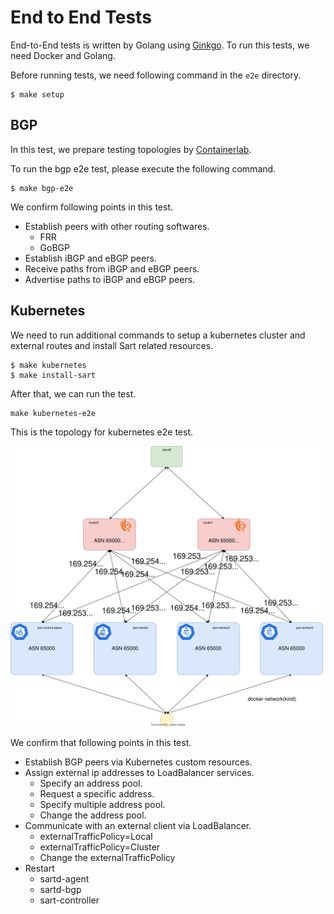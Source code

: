 # End to End Tests

End-to-End tests is written by Golang using [Ginkgo](https://github.com/onsi/ginkgo).
To run this tests, we need Docker and Golang.

Before running tests, we need following command in the `e2e` directory.

```console
$ make setup
```

## BGP

In this test, we prepare testing topologies by [Containerlab](https://containerlab.dev/).

To run the bgp e2e test, please execute the following command.
```console
$ make bgp-e2e
```

We confirm following points in this test.

- Establish peers with other routing softwares.
  - FRR
  - GoBGP
- Establish iBGP and eBGP peers.
- Receive paths from iBGP and eBGP peers.
- Advertise paths to iBGP and eBGP peers.

## Kubernetes

We need to run additional commands to setup a kubernetes cluster and external routes and install Sart related resources.

```console
$ make kubernetes
$ make install-sart
```

After that, we can run the test.

```console
make kubernetes-e2e
```

This is the topology for kubernetes e2e test.

![kubernetes.drawio.svg](./img/kubernetes.drawio.svg)

We confirm that following points in this test.

- Establish BGP peers via Kubernetes custom resources.
- Assign external ip addresses to LoadBalancer services.
  - Specify an address pool.
  - Request a specific address.
  - Specify multiple address pool.
  - Change the address pool.
- Communicate with an external client via LoadBalancer.
  - externalTrafficPolicy=Local
  - externalTrafficPolicy=Cluster
  - Change the externalTrafficPolicy
- Restart
  - sartd-agent
  - sartd-bgp
  - sart-controller
